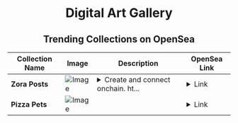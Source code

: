 <div align="center">

# Digital Art Gallery

## Trending Collections on OpenSea

| Collection Name                       | Image                                                                                     | Description                       | OpenSea Link                                                                                          |
|---------------------------------------|-------------------------------------------------------------------------------------------|-----------------------------------|--------------------------------------------------------------------------------------------------------|
| **Zora Posts** | ![Image](https://i.seadn.io/s/raw/files/c94390f2c6c20b92dd248bf38e14af7e.jpg?w=500&auto=format?w=200&auto=format) | <details><summary>Create and connect onchain. ht...</summary>Create and connect onchain. https://zora.co</details> | <details><summary>Link</summary>[Zora Posts](https://opensea.io/collection/zora-posts-9439)</details> |
| **Pizza Pets** | ![Image](https://i.seadn.io/s/raw/files/ae248896175807636f57f094c17ead6a.png?w=500&auto=format?w=200&auto=format) |  | <details><summary>Link</summary>[Pizza Pets](https://opensea.io/collection/pizza-pets-1)</details> |

</div>